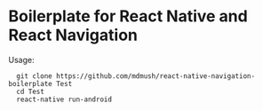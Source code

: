 # Boilerplate for React Native and React Navigation

Usage:
```
  git clone https://github.com/mdmush/react-native-navigation-boilerplate Test
  cd Test
  react-native run-android
```